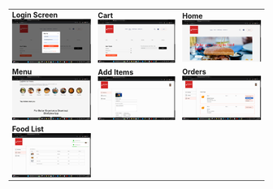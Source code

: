 <table>
  <tr>
    <td><b>Login Screen</b><br><img src="./signin.png" width="200"/></td>
    <td><b>Cart</b><br><img src="./cart.png" width="200"/></td>
    <td><b>Home</b><br><img src="./home.png" width="200"/></td>
  </tr>
  <tr>
    <td><b>Menu</b><br><img src="./menu.png" width="200"/></td>
    <td><b>Add Items</b><br><img src="./additem.png" width="200"/></td>
    <td><b>Orders</b><br><img src="./orders.png" width="200"/></td>
  </tr>
  <tr>
    <td><b>Food List</b><br><img src="./list.png" width="200"/></td>
    <td></td>
    <td></td>
  </tr>
</table>
